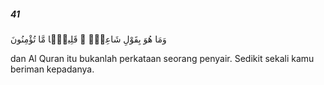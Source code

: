 ##### 41

<span class="ayah">وَمَا هُوَ بِقَوْلِ شَاعِرٍۢ ۚ قَلِيلًۭا مَّا تُؤْمِنُونَ</span>

<span class="ayah_translation">dan Al Quran itu bukanlah perkataan seorang penyair. Sedikit sekali kamu beriman kepadanya.</span>
